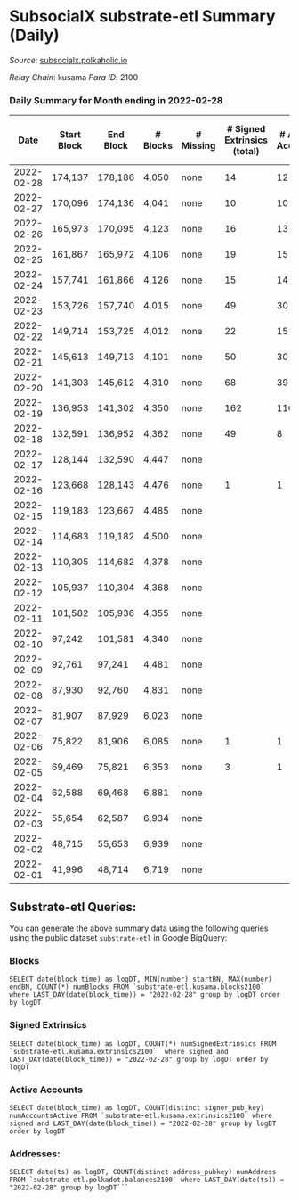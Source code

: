 # SubsocialX substrate-etl Summary (Daily)

_Source_: [subsocialx.polkaholic.io](https://subsocialx.polkaholic.io)

*Relay Chain*: kusama
*Para ID*: 2100



### Daily Summary for Month ending in 2022-02-28


| Date | Start Block | End Block | # Blocks | # Missing | # Signed Extrinsics (total) | # Active Accounts | # Addresses with Balances | # Events | # Transfers | # XCM Transfers In | # XCM Transfers Out |
| ---- | ----------- | --------- | -------- | --------- | --------------------------- | ----------------- | ------------------------- | -------- | ----------- | ------------------ | ------------------- |
| 2022-02-28 | 174,137 | 178,186 | 4,050 | none  | 14 | 12 | 12,036 | 8,142 |   |   |   |
| 2022-02-27 | 170,096 | 174,136 | 4,041 | none  | 10 | 10 |  | 8,113 |   |   |   |
| 2022-02-26 | 165,973 | 170,095 | 4,123 | none  | 16 | 13 |  | 8,289 |   |   |   |
| 2022-02-25 | 161,867 | 165,972 | 4,106 | none  | 19 | 15 |  | 8,266 |   |   |   |
| 2022-02-24 | 157,741 | 161,866 | 4,126 | none  | 15 | 14 |  | 8,297 |   |   |   |
| 2022-02-23 | 153,726 | 157,740 | 4,015 | none  | 49 | 30 |  | 22,235 | 5,620  |   |   |
| 2022-02-22 | 149,714 | 153,725 | 4,012 | none  | 22 | 15 |  | 8,085 |   |   |   |
| 2022-02-21 | 145,613 | 149,713 | 4,101 | none  | 50 | 30 |  | 8,335 |   |   |   |
| 2022-02-20 | 141,303 | 145,612 | 4,310 | none  | 68 | 39 |  | 8,784 |   |   |   |
| 2022-02-19 | 136,953 | 141,302 | 4,350 | none  | 162 | 110 |  | 9,115 |   |   |   |
| 2022-02-18 | 132,591 | 136,952 | 4,362 | none  | 49 | 8 |  | 93,023 | 23,913  |   |   |
| 2022-02-17 | 128,144 | 132,590 | 4,447 | none  |  |  |  | 8,896 |   |   |   |
| 2022-02-16 | 123,668 | 128,143 | 4,476 | none  | 1 | 1 |  | 8,961 |   |   |   |
| 2022-02-15 | 119,183 | 123,667 | 4,485 | none  |  |  |  | 8,972 |   |   |   |
| 2022-02-14 | 114,683 | 119,182 | 4,500 | none  |  |  |  | 9,003 |   |   |   |
| 2022-02-13 | 110,305 | 114,682 | 4,378 | none  |  |  |  | 8,758 |   |   |   |
| 2022-02-12 | 105,937 | 110,304 | 4,368 | none  |  |  |  | 8,739 |   |   |   |
| 2022-02-11 | 101,582 | 105,936 | 4,355 | none  |  |  |  | 8,712 |   |   |   |
| 2022-02-10 | 97,242 | 101,581 | 4,340 | none  |  |  |  | 8,682 |   |   |   |
| 2022-02-09 | 92,761 | 97,241 | 4,481 | none  |  |  |  | 8,965 |   |   |   |
| 2022-02-08 | 87,930 | 92,760 | 4,831 | none  |  |  |  | 9,665 |   |   |   |
| 2022-02-07 | 81,907 | 87,929 | 6,023 | none  |  |  |  | 12,049 |   |   |   |
| 2022-02-06 | 75,822 | 81,906 | 6,085 | none  | 1 | 1 |  | 12,179 |   |   |   |
| 2022-02-05 | 69,469 | 75,821 | 6,353 | none  | 3 | 1 |  | 12,724 |   |   |   |
| 2022-02-04 | 62,588 | 69,468 | 6,881 | none  |  |  |  | 13,766 |   |   |   |
| 2022-02-03 | 55,654 | 62,587 | 6,934 | none  |  |  |  | 13,872 |   |   |   |
| 2022-02-02 | 48,715 | 55,653 | 6,939 | none  |  |  |  | 13,881 |   |   |   |
| 2022-02-01 | 41,996 | 48,714 | 6,719 | none  |  |  |  | 13,442 |   |   |   |

## Substrate-etl Queries:
You can generate the above summary data using the following queries using the public dataset `substrate-etl` in Google BigQuery:


### Blocks
```
SELECT date(block_time) as logDT, MIN(number) startBN, MAX(number) endBN, COUNT(*) numBlocks FROM `substrate-etl.kusama.blocks2100`  where LAST_DAY(date(block_time)) = "2022-02-28" group by logDT order by logDT
```


### Signed Extrinsics
```
SELECT date(block_time) as logDT, COUNT(*) numSignedExtrinsics FROM `substrate-etl.kusama.extrinsics2100`  where signed and LAST_DAY(date(block_time)) = "2022-02-28" group by logDT order by logDT
```


### Active Accounts
```
SELECT date(block_time) as logDT, COUNT(distinct signer_pub_key) numAccountsActive FROM `substrate-etl.kusama.extrinsics2100` where signed and LAST_DAY(date(block_time)) = "2022-02-28" group by logDT order by logDT
```


### Addresses:
```
SELECT date(ts) as logDT, COUNT(distinct address_pubkey) numAddress FROM `substrate-etl.polkadot.balances2100` where LAST_DAY(date(ts)) = "2022-02-28" group by logDT```


